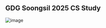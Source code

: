## GDG Soongsil 2025 CS Study

![image](https://github.com/user-attachments/assets/ffed9827-1389-4f25-a71f-d3ae067357a1)
